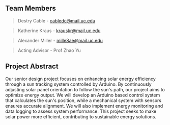 ## Team Members
> Destry Cable - cabledc@mail.uc.edu

> Katherine Kraus - krauskr@mail.uc.edu

> Alexander Miller - mille8ae@mail.uc.edu

> Acting Advisor - Prof Zhao Yu

## Project Abstract
Our senior design project focuses on enhancing solar energy efficiency through a sun tracking system controlled by Arduino. By continuously adjusting solar panel orientation to follow the sun's path, our project aims to optimize energy output. 
We will develop an Arduino based control system that calculates the sun's position, while a mechanical system with sensors ensures accurate alignment. We will also implement energy monitoring and data logging to assess system performance. 
This project seeks to make solar power more efficient, contributing to sustainable energy solutions. 
